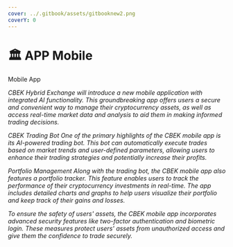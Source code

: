 ```yaml
---
cover: ../.gitbook/assets/gitbooknew2.png
coverY: 0
---
```


# 🏛 APP Mobile

Mobile App&#x20;

_CBEK Hybrid Exchange will introduce a new mobile application with integrated AI functionality. This groundbreaking app offers users a secure and convenient way to manage their cryptocurrency assets, as well as access real-time market data and analysis to aid them in making informed trading decisions._

_CBEK Trading Bot One of the primary highlights of the CBEK mobile app is its AI-powered trading bot. This bot can automatically execute trades based on market trends and user-defined parameters, allowing users to enhance their trading strategies and potentially increase their profits._

_Portfolio Management Along with the trading bot, the CBEK mobile app also features a portfolio tracker. This feature enables users to track the performance of their cryptocurrency investments in real-time. The app includes detailed charts and graphs to help users visualize their portfolio and keep track of their gains and losses._

_To ensure the safety of users' assets, the CBEK mobile app incorporates advanced security features like two-factor authentication and biometric login. These measures protect users' assets from unauthorized access and give them the confidence to trade securely._

